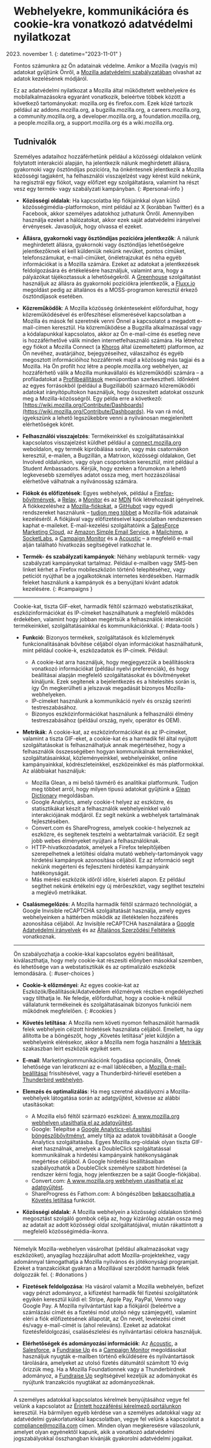 # Webhelyekre, kommunikációra és cookie-kra vonatkozó adatvédelmi nyilatkozat

2023. november 1.
{: datetime="2023-11-01" }

Fontos számunkra az Ön adatainak védelme. Amikor a Mozilla (vagyis mi) adatokat gyűjtünk Önről, a [Mozilla adatvédelmi szabályzatában](https://www.mozilla.org/privacy/) olvashat az adatok kezelésének módjáról.

Ez az adatvédelmi nyilatkozat a Mozilla által működtetett webhelyekre és mobilalkalmazásokra egyaránt vonatkozik, beleértve többek között a következő tartományokat: mozilla.org és firefox.com. Ezek közé tartozik például az addons.mozilla.org, a bugzilla.mozilla.org, a careers.mozilla.org, a community.mozilla.org, a developer.mozilla.org, a foundation.mozilla.org, a people.mozilla.org, a support.mozilla.org és a wiki.mozilla.org.

## Tudnivalók

Személyes adataihoz hozzáférhetünk például a közösségi oldalakon velünk folytatott interakciói alapján, ha jelentkezik nálunk meghirdetett állásra, gyakornoki vagy ösztöndíjas pozícióra, ha önkéntesnek jelentkezik a Mozilla közösségi tagjaként, ha felhasználói visszajelzést vagy kérést küld nekünk, ha regisztrál egy fiókot, vagy előfizet egy szolgáltatásra, valamint ha részt vesz egy termék- vagy szabályzati kampányban. 
{: #personal-info }

* **Közösségi oldalak**: Ha kapcsolatba lép fiókjainkkal olyan külső közösségimédia-platformokon, mint például az X (korábban Twitter) és a Facebook, akkor személyes adatokhoz juthatunk Önről. Amennyiben használja ezeket a hálózatokat, akkor ezek saját adatvédelmi irányelvei érvényesek. Javasoljuk, hogy olvassa el ezeket.

* **Állásra, gyakornoki vagy ösztöndíjas pozícióra jelentkezők**: A nálunk meghirdetett állásra, gyakornoki vagy ösztöndíjas lehetőségekre jelentkezőknek el kell küldeniük nekünk nevüket, pontos címüket, telefonszámukat, e-mail-címüket, önéletrajzukat és néha egyéb információkat is a Mozilla számára. Ezeket az adatokat a jelentkezések feldolgozására és értékelésére használjuk, valamint arra, hogy a pályázókat tájékoztassuk a lehetőségekről. A [Greenhouse](https://www.greenhouse.io/privacy-policy) szolgáltatást használjuk az állásra ás gyakornoki pozíciókra jelentkezők, a [Fluxx.io](https://www.fluxx.io/privacy-policy) megoldást pedig az általános és a MOSS-programon keresztül érkező ösztöndíjasok esetében.

* **Közreműködők**: A Mozilla közösség önkénteseként előfordulhat, hogy közreműködésével és erőfeszítései elismerésével kapcsolatban a Mozilla és mások fel szeretnék venni Önnel a kapcsolatot a megadott e-mail-címen keresztül. Ha közreműködése a Bugzilla alkalmazással vagy a kódalapunkkal kapcsolatos, akkor az Ön e-mail-címe és esetleg neve is hozzáférhetővé válik minden internetfelhasználó számára. Ha létrehoz egy fiókot a Mozilla Connect (a [Khoros](https://khoros.com/privacy) által üzemeltetett) platformon, az Ön nevéhez, avatárjához, bejegyzéseihez, válaszaihoz és egyéb megosztott információihoz hozzáférnek majd a közösség más tagjai és a Mozilla. Ha Ön profilt hoz létre a people.mozilla.org webhelyen, az hozzáférhető válik a Mozilla munkavállalói és közreműködői számára – a profiladatokat a [Profilbeállítások](https://people.mozilla.org/e?section=personal-info) menüpontban szerkesztheti. Időnként az egyes forrásokból (például a Bugzillából) származó közreműködői adatokat irányítópultokon használjuk, hogy összesített adatokat osszunk meg a Mozilla-közösségről. Egy példa erre a következő: [https://wiki.mozilla.org/Contribute/Dashboards](https://wiki.mozilla.org/Contribute/Dashboards). Ha van rá mód, igyekszünk a lehető legszűkebbre venni a nyilvánosan megjelenített elérhetőségek körét.

* **Felhasználói visszajelzés**: Termékeinkkel és szolgáltatásainkkal kapcsolatos visszajelzést küldhet például a [connect.mozilla.org](https://connect.mozilla.org/) weboldalon, egy termék kipróbálása során, vagy más csatornákon keresztül, e-mailen, a Bugzillán, a Matrixon, közösségi oldalakon, Get Involved oldalunkon, vagy olyan csoportokon keresztül, mint például a Student Ambassadors. Kérjük, hogy ezeken a fórumokon a lehető legkevesebb személyes adatot ossza meg, mert hozzászólásai elérhetővé válhatnak a nyilvánosság számára.

* **Fiókok és előfizetések**: Egyes webhelyek, például a [Firefox-bővítmények](https://addons.mozilla.org/firefox/), a [Relay](https://relay.firefox.com/), a [Monitor](https://monitor.firefox.com/) és az [MDN](https://developer.mozilla.org/) fiók létrehozását igényelnek. A fiókkezeléshez a [Mozilla-fiókokat](https://www.mozilla.org/privacy/mozilla-accounts/), a [GitHubot](https://support.github.com/#our-use-of-cookies-and-tracking) vagy egyedi rendszereket használunk – [tudjon meg többet](https://support.mozilla.org/kb/managing-account-data) a Mozilla-fiók adatainak kezeléséről. A fiókjával vagy előfizetéseivel kapcsolatban rendszeresen kaphat e-maileket. E-mail-kezelési szolgáltatóink a [SalesForce Marketing Cloud](https://www.salesforce.com/company/privacy/), az [Amazon Simple Email Service](https://aws.amazon.com/privacy/), a [Mailchimp](https://www.intuit.com/privacy/statement/), a [SocketLabs](https://www.socketlabs.com/legal/service-privacy/), a [Campaign Monitor](https://meetmarigold.com/privacy-notices) és a [Acoustic](https://acoustic.com/privacy-notice/) – a megfelelő e-mail alján található hivatkozás segítségével iratkozhat le. 

* **Termék- és szabályzati kampányok**: Néhány weblapunk termék- vagy szabályzati kampányokat tartalmaz. Például e-mailben vagy SMS-ben linket kérhet a Firefox mobileszközön történő telepítéséhez, vagy petíciót nyújthat be a jogalkotóknak internetes kérdésekben. Harmadik feleket használunk a kampányok és a benyújtani kívánt adatok kezelésére. 
{: #campaigns }

---------------------------------------

Cookie-kat, tiszta GIF-eket, harmadik féltől származó webstatisztikákat, eszközinformációkat és IP-címeket használhatunk a megfelelő működés érdekében, valamint hogy jobban megértsük a felhasználók interakcióit termékeinkkel, szolgáltatásainkkal és kommunikációnkkal. 
{: #data-tools }

* **Funkció**: Bizonyos termékek, szolgáltatások és közlemények funkcionalitásának bővítése céljából olyan információkat használhatunk, mint például cookie-k, eszközadatok és IP-címek. Például:
    * A cookie-kat arra használjuk, hogy megjegyezzük a beállításokra vonatkozó információkat (például nyelvi preferenciák), és hogy beállításai alapján megfelelő szolgáltatásokat és bővítményeket kínáljunk. Ezek segítenek a bejelentkezés és a hitelesítés során is, így Ön megkerülheti a jelszavak megadását bizonyos Mozilla-webhelyeken.
    * IP-címeket használunk a kommunikáció nyelv és ország szerinti testreszabásához.
    * Bizonyos eszközinformációkat használunk a felhasználói élmény testreszabásához (például ország, nyelv, operátor és OEM).

* **Metrikák**: A cookie-kat, az eszközinformációkat és az IP-címeket, valamint a tiszta GIF-eket, a cookie-kat és a harmadik fél által nyújtott szolgáltatásokat is felhasználhatjuk annak megértéséhez, hogy a felhasználók összességében hogyan kommunikálnak termékeinkkel, szolgáltatásainkkal, közleményeinkkel, webhelyeinkkel, online kampányainkkal, kódrészleteinkkel, eszközeinkkel és más platformokkal. Az alábbiakat használjuk:
    * Mozilla Glean, a mi belső távmérő és analitikai platformunk. Tudjon meg többet arról, hogy milyen típusú adatokat gyűjtünk a [Glean Dictionary](https://dictionary.telemetry.mozilla.org/apps/bedrock) megoldásban.
    * Google Analytics, amely cookie-t helyez az eszközre, és statisztikákat készít a felhasználók webhelyeinkkel való interakciójának módjáról. Ez segít nekünk a webhelyek tartalmának fejlesztésében.
    * Convert.com és ShareProgress, amelyek cookie-t helyeznek az eszközre, és segítenek tesztelni a webtartalmak variációit. Ez segít jobb webes élményeket nyújtani a felhasználóknak.
    * HTTP-hivatkozóadatok, amelyek a Firefox telepítőjében szerepelhetnek a letöltési oldalra mutató webhely-tartományok vagy hirdetési kampányok azonosítása céljából. Ez az információ segít nekünk megérteni és fejleszteni hirdetési kampányaink hatékonyságát.
    * Más mérési eszközök időről időre, kísérleti alapon. Ez például segíthet nekünk értékelni egy új mérőeszközt, vagy segíthet tesztelni a meglévő metrikákat.
 
* **Csalásmegelőzés**: A Mozilla harmadik féltől származó technológiát, a Google Invisible reCAPTCHA szolgáltatását használja, amely egyes webhelyeinken a háttérben működik az illetéktelen hozzáférés azonosítása céljából. Az Invisible reCAPTCHA használatára a [Google Adatvédelmi irányelvek](https://www.google.com/intl/policies/privacy/) és az [Általános Szerződési Feltételek](https://policies.google.com/terms) vonatkoznak.

---------------------------------------

Ön szabályozhatja a cookie-kkal kapcsolatos egyéni beállításait, kiválaszthatja, hogy mely cookie-kat részesíti előnyben másokkal szemben, és lehetősége van a webstatisztikák és az optimalizáló eszközök lemondására. 
{: #user-choices }

* **Cookie-k előzményei**: Az egyes cookie-kat az Eszközök/Beállítások/Adatvédelem előzmények részben engedélyezheti vagy tilthatja le. Ne feledje, előfordulhat, hogy a cookie-k nélkül vállalatunk termékeinek és szolgáltatásainak bizonyos funkciói nem működnek megfelelően. 
{: #cookies }

* **Követés letiltása**: A Mozilla nem követi nyomon felhasználóit harmadik felek webhelyein célzott hirdetések használata céljából. Emellett, ha úgy állította be a böngészőt, hogy „Követés letiltása” jelet küldjön a webhelyeink elérésekor, akkor a Mozilla nem fogja használni a [Metrikák](https://www.mozilla.org/privacy/websites/#data-tools) szakaszban leírt eszközök egyikét sem.

* **E-mail**: Marketingkommunikációnk fogadása opcionális, Önnek lehetősége van leiratkozni az e-mail láblécében, a [Mozilla e-mail-beállításai](https://www.mozilla.org/newsletter/recovery/) frissítésével, vagy a Thunderbird-hírlevél esetében a [Thunderbird webhelyén](https://www.thunderbird.net/newsletter/).


* **Elemzés és optimalizálás**: Ha meg szeretné akadályozni a Mozilla-webhelyek látogatása során az adatgyűjtést, kövesse az alábbi utasításokat:
    * A Mozilla első féltől származó eszközei: [A www.mozilla.org webhelyen utasíthatja el az adatgyűjtést](https://www.mozilla.org/privacy/websites/data-preferences/).
    * Google: Telepítse a [Google Analytics-elutasítási böngészőbővítményt](https://tools.google.com/dlpage/gaoptout), amely tiltja az adatok továbbítását a Google Analytics szolgáltatásba. Egyes Mozilla.org-oldalak olyan tiszta GIF-eket használnak, amelyek a DoubleClick szolgáltatással kommunikálnak a hirdetési kampányaink hatékonyságának megértése céljából. A Google hirdetési beállításaiban szabályozhatók a DoubleClick személyre szabott hirdetései (a rendszer kérni fogja, hogy jelentkezzen be a saját Google-fiókjába).
    * Convert.com: [A www.mozilla.org webhelyen utasíthatja el az adatgyűjtést](https://www.mozilla.org/exp/opt-out/).
    * ShareProgress és Fathom.com: A böngészőben [bekapcsolhatja a Követés letiltása](https://support.mozilla.org/kb/how-do-i-turn-do-not-track-feature) funkciót.

* **Közösségi oldalak**: A Mozilla webhelyein a közösségi oldalakon történő megosztást szolgáló gombok célja az, hogy kizárólag azután ossza meg az adatait az adott közösségi oldal szolgáltatójával, miután rákattintott a megfelelő közösségimédia-ikonra.

---------------------------------------

Némelyik Mozilla-webhelyen vásárolhat (például alkalmazásokat vagy eszközöket), anyagilag hozzájárulhat adott Mozilla-projektekhez, vagy adománnyal támogathatja a Mozilla nyilvános és jótékonysági programjait. Ezeket a tranzakciókat gyakran a Mozillával szerződött harmadik felek dolgozzák fel.
{: #donations }

* **Fizetések feldolgozása**: Ha vásárol valamit a Mozilla webhelyén, befizet vagy pénzt adományoz, a kifizetést harmadik fél fizetési szolgáltatónk egyikén keresztül küldi el: Stripe, Apple Pay, PayPal, Venmo vagy Google Pay. A Mozilla nyilvántartást kap a fiókjáról (beleértve a számlázási címét és a fizetési mód utolsó négy számjegyét), valamint eléri a fiók előfizetésének állapotát, az Ön nevét, levelezési címét és/vagy e-mail-címét is (ahol releváns). Ezeket az adatokat fizetésfeldolgozási, csalásészlelési és nyilvántartási célokra használjuk. 

* **Elérhetőségek és adományozási információk**: Az [Acoustic](https://acoustic.com/privacy-notice/), a [Salesforce](https://www.salesforce.com/company/privacy/), a [Fundraise Up](https://fundraiseup.com/privacy/) és a [Campaign Monitor](https://meetmarigold.com/privacy-notices/) megoldásokat használjuk nyugták e-mailben történő elküldésére és nyilvántartások tárolására, amelyeket az utolsó fizetés dátumától számított 10 évig őrizzük meg. Ha a Mozilla Foundationnek vagy a Thunderbirdnek adományoz, a [Fundraise Up](https://fundraiseup.com/privacy/) segítségével kezeljük az adományokat és nyújtunk tranzakciós nyugtákat az adományozóknak.

---------------------------------------

A személyes adatokkal kapcsolatos kérelmek benyújtásához vegye fel velünk a kapcsolatot az [Érintett hozzáférési kérelmező portálunkon](https://privacyportal.onetrust.com/webform/1350748f-7139-405c-8188-22740b3b5587/4ba08202-2ede-4934-a89e-f0b0870f95f0) keresztül. Ha bármilyen egyéb kérdése van a személyes adatokkal vagy az adatvédelmi gyakorlatunkkal kapcsolatban, vegye fel velünk a kapcsolatot a [compliance@mozilla.com](mailto:compliance@mozilla.com) címen. Minden olyan megkeresésre válaszolunk, amelyet olyan egyénektől kapunk, akik a vonatkozó adatvédelmi jogszabályokkal összhangban kívánják gyakorolni adatvédelmi jogaikat.
